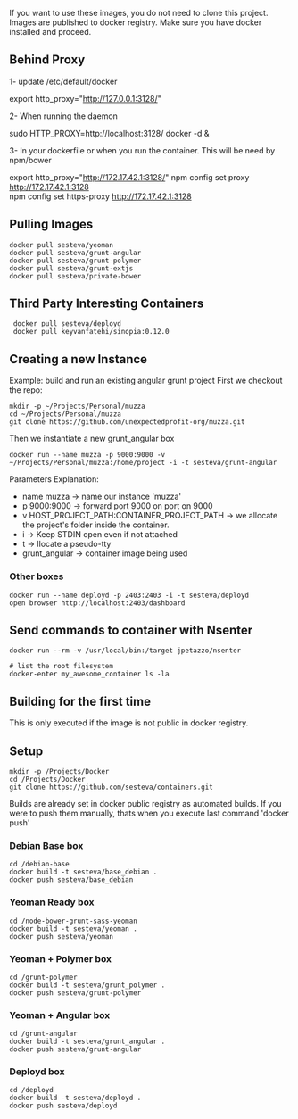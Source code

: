 If you want to use these images, you do not need to clone this project. 
Images are published to docker registry. 
Make sure you have docker installed and proceed.

## Behind Proxy

1- update /etc/default/docker 

export http_proxy="http://127.0.0.1:3128/"

2- When running the daemon

sudo HTTP_PROXY=http://localhost:3128/ docker -d &

3- In your dockerfile or when you run the container. This will be need by npm/bower

export http_proxy="http://172.17.42.1:3128/"
npm config set proxy http://172.17.42.1:3128  
npm config set https-proxy http://172.17.42.1:3128 


## Pulling Images

    docker pull sesteva/yeoman
    docker pull sesteva/grunt-angular
    docker pull sesteva/grunt-polymer
    docker pull sesteva/grunt-extjs
    docker pull sesteva/private-bower
    
## Third Party Interesting Containers
     
     docker pull sesteva/deployd
     docker pull keyvanfatehi/sinopia:0.12.0

## Creating a new Instance
Example: build and run an existing angular grunt project
First we checkout the repo:

    mkdir -p ~/Projects/Personal/muzza
    cd ~/Projects/Personal/muzza
    git clone https://github.com/unexpectedprofit-org/muzza.git

Then we instantiate a new grunt_angular box

    docker run --name muzza -p 9000:9000 -v ~/Projects/Personal/muzza:/home/project -i -t sesteva/grunt-angular

Parameters Explanation:

- name muzza -> name our instance 'muzza'
- p 9000:9000  -> forward port 9000 on port on 9000
- v HOST_PROJECT_PATH:CONTAINER_PROJECT_PATH -> we allocate the project's folder inside the container.
- i -> Keep STDIN open even if not attached 
- t -> llocate a pseudo-tty
- grunt_angular -> container image being used

### Other boxes

    docker run --name deployd -p 2403:2403 -i -t sesteva/deployd
    open browser http://localhost:2403/dashboard



## Send commands to container with Nsenter

	docker run --rm -v /usr/local/bin:/target jpetazzo/nsenter

	# list the root filesystem
	docker-enter my_awesome_container ls -la


## Building for the first time

This is only executed if the image is not public in docker registry.

## Setup

    mkdir -p /Projects/Docker
    cd /Projects/Docker
    git clone https://github.com/sesteva/containers.git

Builds are already set in docker public registry as automated builds. 
If you were to push them manually, thats when you execute last command 'docker push'

### Debian Base box 

    cd /debian-base
    docker build -t sesteva/base_debian .
    docker push sesteva/base_debian

### Yeoman Ready box

    cd /node-bower-grunt-sass-yeoman
    docker build -t sesteva/yeoman .
    docker push sesteva/yeoman

### Yeoman + Polymer box

    cd /grunt-polymer
    docker build -t sesteva/grunt_polymer .
    docker push sesteva/grunt-polymer

### Yeoman  + Angular box

    cd /grunt-angular
    docker build -t sesteva/grunt_angular .
    docker push sesteva/grunt-angular

### Deployd box

    cd /deployd
    docker build -t sesteva/deployd .
    docker push sesteva/deployd

    

